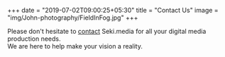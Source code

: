+++
date = "2019-07-02T09:00:25+05:30"
title = "Contact Us"
image = "img/John-photography/FieldInFog.jpg"
+++

Please don't hesitate to <a href=mailto:john@seki.media>contact</a> Seki.media for all your digital media production needs.  
We are here to help make your vision a reality.
